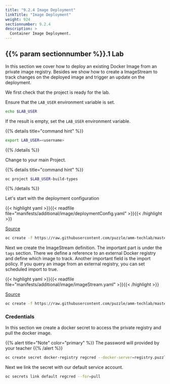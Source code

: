 ```yaml
---
title: "9.2.4 Image Deployment"
linkTitle: "Image Deployment"
weight: 924
sectionnumber: 9.2.4
description: >
  Container Image Deployment.
---
```



## {{% param sectionnumber %}}.1 Lab

<!--
## TODO Lab

* [X] keine Buildconfig sondern direkt DeploymentConfig und ImageStream
* [ ] Beschreiben: Imagestream und polling / scheduling von neuen Images, damit image stream trigger funktioniert.
* [ ] Hinweis: per Default polling nur für latest Tag
* [ ] Beschreiben: Private Registry wie und wo muss man das pull secret angeben.
-->

In this section we cover how to deploy an existing Docker Image from an private image registry. Besides we show how to create a ImageStream to track changes on the deployed image and trigger an update on the deployment.

We first check that the project is ready for the lab.

Ensure that the `LAB_USER` environment variable is set.

```bash
echo $LAB_USER
```

If the result is empty, set the `LAB_USER` environment variable.

{{% details title="command hint" %}}

```bash
export LAB_USER=<username>
```

{{% /details %}}


Change to your main Project.

{{% details title="command hint" %}}

```bash
oc project $LAB_USER-build-types
```

{{% /details %}}


Let's start with the deployment configuration

{{< highlight yaml >}}{{< readfile file="manifests/additional/image/deploymentConfig.yaml" >}}{{< /highlight >}}

[Source](https://raw.githubusercontent.com/puzzle/amm-techlab/master/manifests/additional/image/deploymentConfig.yaml)

```BASH
oc create -f https://raw.githubusercontent.com/puzzle/amm-techlab/master/manifests/additional/image/deploymentConfig.yaml
```

Next we create the ImageStream definition. The important part is under the `tags` section. There we define a reference to an external Docker registry and define which image to track. Another important field is the import policy. If you query an image from an external registry, you can set scheduled import to true.

{{< highlight yaml >}}{{< readfile file="manifests/additional/image/imageStream.yaml" >}}{{< /highlight >}}

[Source](https://raw.githubusercontent.com/puzzle/amm-techlab/master/manifests/additional/image/imageStream.yaml)

```BASH
oc create -f https://raw.githubusercontent.com/puzzle/amm-techlab/master/manifests/additional/image/imageStream.yaml
```


### Credentials

In this section we create a docker secret to access the private registry and pull the docker image.

{{% alert title="Note" color="primary" %}} The password will provided by your teacher {{% /alert %}}

```BASH
oc create secret docker-registry regcred --docker-server=registry.puzzle.ch --docker-username=techlab+amm_techlab --docker-password=<password> --docker-email=$LAB_USER@puzzle.ch
```

Next we link the secret with our default service account.

```BASH
oc secrets link default regcred --for=pull
```
